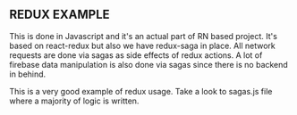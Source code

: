 ## REDUX EXAMPLE

This is done in Javascript and it's an actual part of RN based project. It's based on react-redux but also we have redux-saga in place. All network requests are done via sagas as side effects of redux actions. A lot of firebase data manipulation is also done via sagas since there is no backend in behind.

This is a very good example of redux usage. Take a look to sagas.js file where a majority of logic is written.
